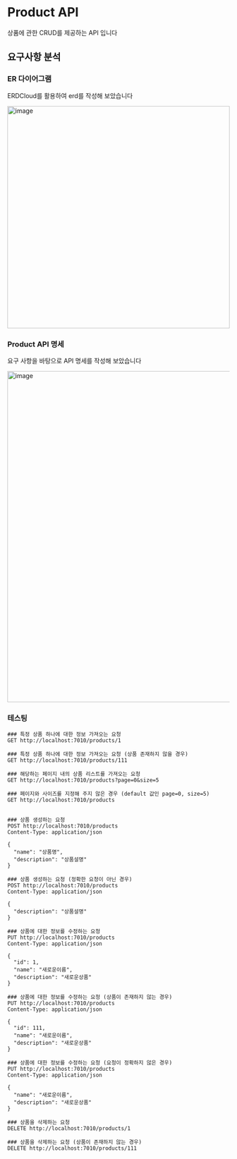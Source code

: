 # Product API

상품에 관한 CRUD를 제공하는 API 입니다

## 요구사항 분석

### ER 다이어그램

ERDCloud를 활용하여 erd를 작성해 보았습니다

<img width="504" alt="image" src="https://github.com/dduneon/whatap-labs-task-product/assets/84072084/66b56d2b-e53d-4c70-934b-fc2ddf490710">

<br>

### Product API 명세

요구 사항을 바탕으로 API 명세를 작성해 보았습니다

<img width="751" alt="image" src="https://github.com/dduneon/whatap-labs-task-product/assets/84072084/6a8d74f8-c3bc-45a9-9bed-ab5713921568">

### 테스팅

```http
### 특정 상품 하나에 대한 정보 가져오는 요청
GET http://localhost:7010/products/1

### 특정 상품 하나에 대한 정보 가져오는 요청 (상품 존재하지 않을 경우)
GET http://localhost:7010/products/111

### 해당하는 페이지 내의 상품 리스트를 가져오는 요청
GET http://localhost:7010/products?page=0&size=5

### 페이지와 사이즈를 지정해 주지 않은 경우 (default 값인 page=0, size=5)
GET http://localhost:7010/products


### 상품 생성하는 요청
POST http://localhost:7010/products
Content-Type: application/json

{
  "name": "상품명",
  "description": "상품설명"
}

### 상품 생성하는 요청 (정확한 요청이 아닌 경우)
POST http://localhost:7010/products
Content-Type: application/json

{
  "description": "상품설명"
}

### 상품에 대한 정보를 수정하는 요청
PUT http://localhost:7010/products
Content-Type: application/json

{
  "id": 1,
  "name": "새로운이름",
  "description": "새로운상품"
}

### 상품에 대한 정보를 수정하는 요청 (상품이 존재하지 않는 경우)
PUT http://localhost:7010/products
Content-Type: application/json

{
  "id": 111,
  "name": "새로운이름",
  "description": "새로운상품"
}

### 상품에 대한 정보를 수정하는 요청 (요청이 정확하지 않은 경우)
PUT http://localhost:7010/products
Content-Type: application/json

{
  "name": "새로운이름",
  "description": "새로운상품"
}

### 상품을 삭제하는 요청
DELETE http://localhost:7010/products/1

### 상품을 삭제하는 요청 (상품이 존재하지 않는 경우)
DELETE http://localhost:7010/products/111
```
